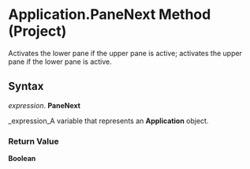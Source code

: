 
# Application.PaneNext Method (Project)

Activates the lower pane if the upper pane is active; activates the upper pane if the lower pane is active.


## Syntax

 _expression_. **PaneNext**

 _expression_A variable that represents an  **Application** object.


### Return Value

 **Boolean**

